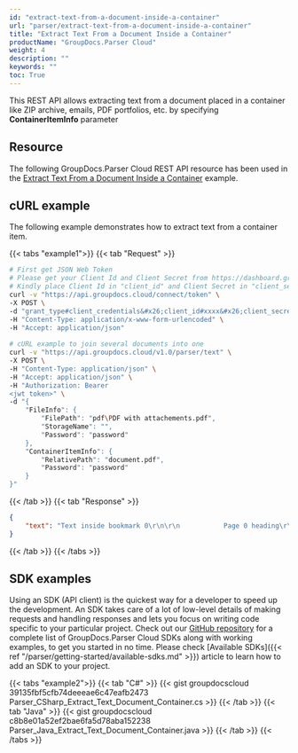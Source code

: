 ```yaml
---
id: "extract-text-from-a-document-inside-a-container"
url: "parser/extract-text-from-a-document-inside-a-container"
title: "Extract Text From a Document Inside a Container"
productName: "GroupDocs.Parser Cloud"
weight: 4
description: ""
keywords: ""
toc: True
---
```


This REST API allows extracting text from a document placed in a container like ZIP archive, emails, PDF portfolios, etc. by specifying **ContainerItemInfo** parameter

## Resource

The following GroupDocs.Parser Cloud REST API resource has been used in the [Extract Text From a Document Inside a Container](https://apireference.groupdocs.cloud/parser/#/Parse/Text) example.

## cURL example

The following example demonstrates how to extract text from a container item.

{{< tabs "example1">}}
{{< tab "Request" >}}

```bash
# First get JSON Web Token
# Please get your Client Id and Client Secret from https://dashboard.groupdocs.cloud/applications.
# Kindly place Client Id in "client_id" and Client Secret in "client_secret" argument.
curl -v "https://api.groupdocs.cloud/connect/token" \
-X POST \
-d "grant_type#client_credentials&#x26;client_id#xxxx&#x26;client_secret#xxxx" \
-H "Content-Type: application/x-www-form-urlencoded" \
-H "Accept: application/json"
   
# cURL example to join several documents into one
curl -v "https://api.groupdocs.cloud/v1.0/parser/text" \
-X POST \
-H "Content-Type: application/json" \
-H "Accept: application/json" \
-H "Authorization: Bearer 
<jwt token>" \
-d "{
    "FileInfo": {
        "FilePath": "pdf\PDF with attachements.pdf",
        "StorageName": "",
        "Password": "password"
    },
    "ContainerItemInfo": {
        "RelativePath": "document.pdf",
        "Password": "password"
    }
}"
```

{{< /tab >}}
{{< tab "Response" >}}

```json
{
    "text": "Text inside bookmark 0\r\n\r\n           Page 0 heading\r\nP a g e  T e x t -  P a g e  0\r\nText inside bookmark 1\r\n\r\n           Page 1 heading\r\nP a g e  T e x t -  P a g e  1\r\nText inside bookmark 2\r\n\r\n           Page 2 heading\r\nP a g e  T e x t -  P a g e  2\r\nText inside bookmark 3\r\n\r\n           Page 3 heading\r\nP a g e  T e x t -  P a g e  3\r\nField\r\nRelatedField2 RelatedText2\r\n REGEX TEXT 123\r\nTABLE\r\n    Cell\r\n                         Cell 12\r\n\r\n\r\n\r\n"
}
```

{{< /tab >}}
{{< /tabs >}}

## SDK examples

Using an SDK (API client) is the quickest way for a developer to speed up the development. An SDK takes care of a lot of low-level details of making requests and handling responses and lets you focus on writing code specific to your particular project. Check out our [GitHub repository](https://github.com/groupdocs-parser-cloud) for a complete list of GroupDocs.Parser Cloud SDKs along with working examples, to get you started in no time. Please check [Available SDKs]({{< ref "/parser/getting-started/available-sdks.md" >}}) article to learn how to add an SDK to your project.

{{< tabs "example2">}}
{{< tab "C#" >}}
{{< gist groupdocscloud 39135fbf5cfb74deeeae6c47eafb2473 Parser_CSharp_Extract_Text_Document_Container.cs >}}
{{< /tab >}}
{{< tab "Java" >}}
{{< gist groupdocscloud c8b8e01a52ef2bae6fa5d78aba152238 Parser_Java_Extract_Text_Document_Container.java >}}
{{< /tab >}}
{{< /tabs >}}

